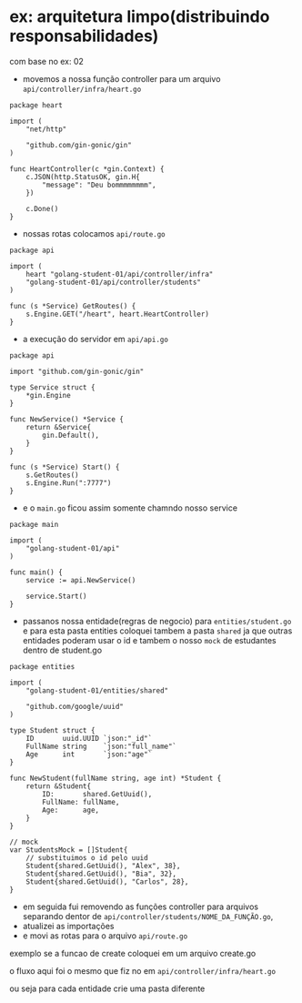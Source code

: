 # ex: arquitetura limpo(distribuindo responsabilidades)

com base no ex: 02 

- movemos a nossa função controller para um arquivo `api/controller/infra/heart.go`

```golang
package heart

import (
	"net/http"

	"github.com/gin-gonic/gin"
)

func HeartController(c *gin.Context) {
	c.JSON(http.StatusOK, gin.H{
		"message": "Deu bommmmmmmm",
	})

	c.Done()
}
```

- nossas rotas colocamos `api/route.go`

```golang
package api

import (
	heart "golang-student-01/api/controller/infra"
	"golang-student-01/api/controller/students"
)

func (s *Service) GetRoutes() {
	s.Engine.GET("/heart", heart.HeartController)
}
```

- a execução do servidor em `api/api.go`

```golang
package api

import "github.com/gin-gonic/gin"

type Service struct {
	*gin.Engine
}

func NewService() *Service {
	return &Service{
		gin.Default(),
	}
}

func (s *Service) Start() {
	s.GetRoutes()
	s.Engine.Run(":7777")
}
```

- e o `main.go` ficou assim somente chamndo nosso service

```golang
package main

import (
	"golang-student-01/api"
)

func main() {
	service := api.NewService()

	service.Start()
}
```

- passanos nossa entidade(regras de negocio) para `entities/student.go` e para esta pasta entities coloquei tambem a pasta `shared` ja que outras entidades poderam usar o id e tambem o nosso `mock` de estudantes dentro de student.go

```golang
package entities

import (
	"golang-student-01/entities/shared"

	"github.com/google/uuid"
)

type Student struct {
	ID       uuid.UUID `json:"_id"`
	FullName string    `json:"full_name"`
	Age      int       `json:"age"`
}

func NewStudent(fullName string, age int) *Student {
	return &Student{
		ID:       shared.GetUuid(),
		FullName: fullName,
		Age:      age,
	}
}

// mock
var StudentsMock = []Student{
	// substituimos o id pelo uuid
	Student{shared.GetUuid(), "Alex", 38},
	Student{shared.GetUuid(), "Bia", 32},
	Student{shared.GetUuid(), "Carlos", 28},
}
```
- em seguida fui removendo as funções controller para arquivos separando  dentor de `api/controller/students/NOME_DA_FUNÇÃO.go`, 
- atualizei as importações 
- e movi as rotas para o arquivo `api/route.go`

exemplo se a funcao de create coloquei em um arquivo create.go

o fluxo aqui foi o mesmo que fiz no em `api/controller/infra/heart.go`

ou seja para cada entidade crie uma pasta diferente